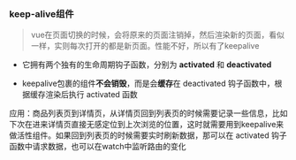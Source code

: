 ### keep-alive组件

> vue在页面切换的时候，会将原来的页面注销掉，然后渲染新的页面，看似一样，实则每次打开的都是新页面。性能不好，所以有了keepalive

* 它拥有两个独有的生命周期钩子函数，分别为 **activated** 和 **deactivated**

* keepalive包裹的组件**不会销毁**，而是会**缓存**在 deactivated 钩子函数中，根据缓存渲染后执行 activated 函数

应用：商品列表页到详情页，从详情页回到列表页的时候需要记录一些信息，比如下次在进来详情页直接无感定位到上次浏览的位置，这时就需要用到keepalive来做活性组件。如果回到列表页的时候需要实时刷新数据，那可以在 activated 钩子函数中请求数据，也可以在watch中监听路由的变化

